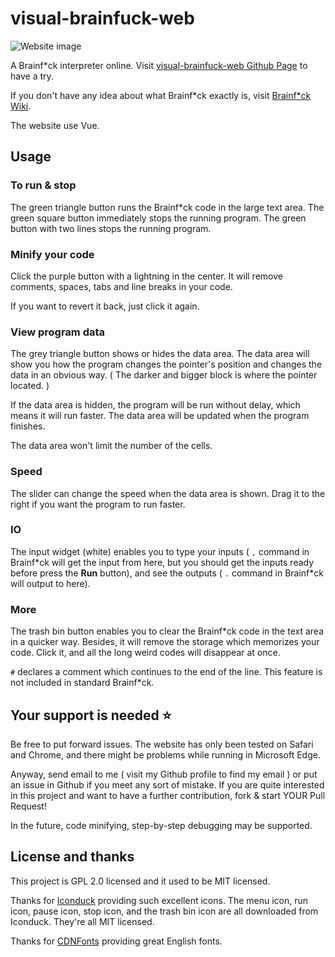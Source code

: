 # visual-brainfuck-web

![Website image](https://s1.ax1x.com/2022/12/19/zqRsw8.jpg)

A Brainf\*ck interpreter online. Visit [visual-brainfuck-web Github Page](https://visual-brainfuck-web.vercel.app) to have a try.

If you don't have any idea about what Brainf\*ck exactly is, visit [Brainf\*ck Wiki](https://esolangs.org/wiki/brainfuck).

The website use Vue.

## Usage

### To run & stop

The green triangle button runs the Brainf\*ck code in the large text area. The green square button immediately stops the running program. The green button with two lines stops the running program.

### Minify your code

Click the purple button with a lightning in the center. It will remove comments, spaces, tabs and line breaks in your code.

If you want to revert it back, just click it again.

### View program data

The grey triangle button shows or hides the data area. The data area will show you how the program changes the pointer's position and changes the data in an obvious way.
( The darker and bigger block is where the pointer located. )

If the data area is hidden, the program will be run without delay, which means it will run faster. The data area will be updated when the program finishes.

The data area won't limit the number of the cells.

### Speed

The slider can change the speed when the data area is shown.
Drag it to the right if you want the program to run faster.

### IO

The input widget (white) enables you to type your inputs ( `,` command in Brainf\*ck will get the input from here, but you should get the inputs ready before press the **Run** button), and see the outputs ( `.` command in Brainf\*ck will output to here).

### More

The trash bin button enables you to clear the Brainf\*ck code in the text area in a quicker way. Besides, it will remove the storage which memorizes your code. Click it, and all the long weird codes will disappear at once.

`#` declares a comment which continues to the end of the line. This feature is not included in standard Brainf\*ck.

## Your support is needed ⭐️

Be free to put forward issues. The website has only been tested on Safari and Chrome, and there might be problems while running in Microsoft Edge.

Anyway, send email to me ( visit my Github profile to find my email ) or put an issue in Github if you meet any sort of mistake. If you are quite interested in this project and want to have a further contribution, fork & start YOUR Pull Request!

In the future, code minifying, step-by-step debugging may be supported.

## License and thanks

This project is GPL 2.0 licensed and it used to be MIT licensed.

Thanks for [Iconduck](https://iconduck.com) providing such excellent icons. The menu icon, run icon, pause icon, stop icon, and the trash bin icon are all downloaded from Iconduck. They're all MIT licensed.

Thanks for [CDNFonts](https://www.cdnfonts.com) providing great English fonts.
